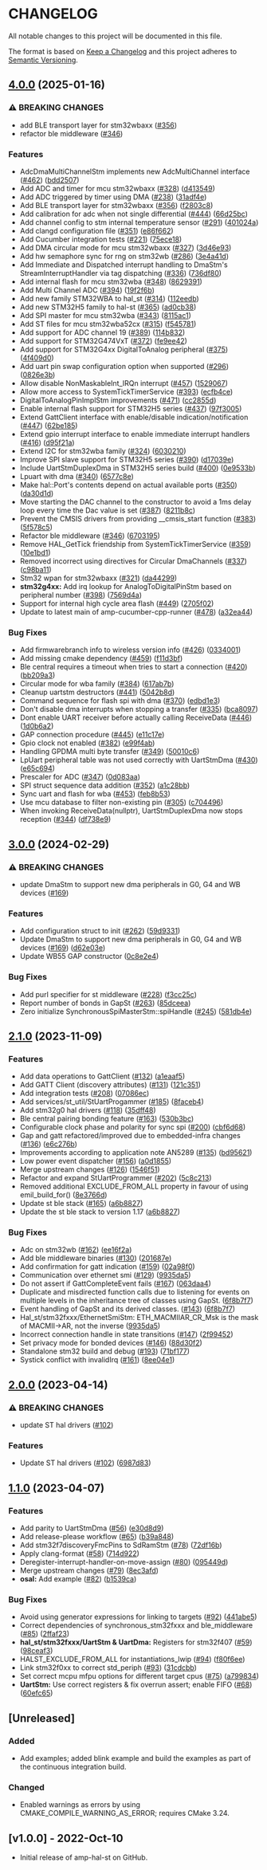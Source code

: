 # CHANGELOG

All notable changes to this project will be documented in this file.

The format is based on [Keep a Changelog](https://keepachangelog.com/) and this project adheres to [Semantic Versioning](https://semver.org/).

## [4.0.0](https://github.com/philips-software/amp-hal-st/compare/v3.0.0...v4.0.0) (2025-01-16)


### ⚠ BREAKING CHANGES

* add BLE transport layer for stm32wbaxx ([#356](https://github.com/philips-software/amp-hal-st/issues/356))
* refactor ble middleware ([#346](https://github.com/philips-software/amp-hal-st/issues/346))

### Features

* AdcDmaMultiChannelStm implements new AdcMultiChannel interface ([#462](https://github.com/philips-software/amp-hal-st/issues/462)) ([bdd2507](https://github.com/philips-software/amp-hal-st/commit/bdd2507d3e10875a6e394748d85419e0d64665c5))
* Add ADC and timer for mcu stm32wbaxx ([#328](https://github.com/philips-software/amp-hal-st/issues/328)) ([d413549](https://github.com/philips-software/amp-hal-st/commit/d413549c64e6d24e62a5b23ef02999324a939fdc))
* Add ADC triggered by timer using DMA ([#238](https://github.com/philips-software/amp-hal-st/issues/238)) ([31adf4e](https://github.com/philips-software/amp-hal-st/commit/31adf4ea988ce87f796520c9e3145720244577bc))
* Add BLE transport layer for stm32wbaxx ([#356](https://github.com/philips-software/amp-hal-st/issues/356)) ([f2803c8](https://github.com/philips-software/amp-hal-st/commit/f2803c809d12f2944fb4e0655f5fd41f8216e57e))
* Add calibration for adc when not single differential ([#444](https://github.com/philips-software/amp-hal-st/issues/444)) ([66d25bc](https://github.com/philips-software/amp-hal-st/commit/66d25bc834f3ba2c878f70b4885dacdbb2ca1519))
* Add channel config to stm internal temperature sensor ([#291](https://github.com/philips-software/amp-hal-st/issues/291)) ([401024a](https://github.com/philips-software/amp-hal-st/commit/401024afe3d124036f87cc7e8f2e16d39af4b406))
* Add clangd configuration file ([#351](https://github.com/philips-software/amp-hal-st/issues/351)) ([e86f662](https://github.com/philips-software/amp-hal-st/commit/e86f662237dd687d85467c9a286e1d35c4112f39))
* Add Cucumber integration tests ([#221](https://github.com/philips-software/amp-hal-st/issues/221)) ([75ece18](https://github.com/philips-software/amp-hal-st/commit/75ece182ee8ef45a2d2412e70444f51ec9ff7ba8))
* Add DMA circular mode for mcu stm32wbaxx ([#327](https://github.com/philips-software/amp-hal-st/issues/327)) ([3d46e93](https://github.com/philips-software/amp-hal-st/commit/3d46e931bf27b93a40d6fcf91a6b7935317c3f5f))
* Add hw semaphore sync for rng on stm32wb ([#286](https://github.com/philips-software/amp-hal-st/issues/286)) ([3e4a41d](https://github.com/philips-software/amp-hal-st/commit/3e4a41d3698df6541b0d45497205444c79507251))
* Add Immediate and Dispatched interrupt handling to DmaStm's StreamInterruptHandler via tag dispatching ([#336](https://github.com/philips-software/amp-hal-st/issues/336)) ([736df80](https://github.com/philips-software/amp-hal-st/commit/736df8088f9f9a3916f6af2872b209612e106ff2))
* Add internal flash for mcu stm32wba  ([#348](https://github.com/philips-software/amp-hal-st/issues/348)) ([8629391](https://github.com/philips-software/amp-hal-st/commit/8629391b6fe1159eea8a65a982ded02fcf95e00a))
* Add Multi Channel ADC ([#394](https://github.com/philips-software/amp-hal-st/issues/394)) ([19f2f6b](https://github.com/philips-software/amp-hal-st/commit/19f2f6b312f10918d6e39dc84191b15b124ebb8d))
* Add new family STM32WBA to hal_st ([#314](https://github.com/philips-software/amp-hal-st/issues/314)) ([112eedb](https://github.com/philips-software/amp-hal-st/commit/112eedbebb48186059a00b6464dfc8861f2af375))
* Add new STM32H5 family to hal-st ([#365](https://github.com/philips-software/amp-hal-st/issues/365)) ([ad0cb38](https://github.com/philips-software/amp-hal-st/commit/ad0cb3825151be796253fb3f244d7a237ff38f36))
* Add SPI master for mcu stm32wba ([#343](https://github.com/philips-software/amp-hal-st/issues/343)) ([8115ac1](https://github.com/philips-software/amp-hal-st/commit/8115ac1e7ad530f24a6e9e3610975ce36a0084f4))
* Add ST files for mcu stm32wba52cx ([#315](https://github.com/philips-software/amp-hal-st/issues/315)) ([f545781](https://github.com/philips-software/amp-hal-st/commit/f545781e76bfcdbd247a6d21904f57d6cd7ce273))
* Add support for ADC channel 19 ([#389](https://github.com/philips-software/amp-hal-st/issues/389)) ([114b832](https://github.com/philips-software/amp-hal-st/commit/114b832c9fcb15fe3c8511ed227bb634e2fc66f3))
* Add support for STM32G474VxT ([#372](https://github.com/philips-software/amp-hal-st/issues/372)) ([fe9ee42](https://github.com/philips-software/amp-hal-st/commit/fe9ee426f18c8dc7df9fb04f73c5abf0e5fd3e18))
* Add support for STM32G4xx DigitalToAnalog peripheral ([#375](https://github.com/philips-software/amp-hal-st/issues/375)) ([4f409d0](https://github.com/philips-software/amp-hal-st/commit/4f409d024de94ec7c7534caa1a6f421e39915ae1))
* Add uart pin swap configuration option when supported ([#296](https://github.com/philips-software/amp-hal-st/issues/296)) ([0826e3b](https://github.com/philips-software/amp-hal-st/commit/0826e3b580d3e28f89d389a2bd6743cd8f3c2cea))
* Allow disable NonMaskableInt_IRQn interrupt ([#457](https://github.com/philips-software/amp-hal-st/issues/457)) ([1529067](https://github.com/philips-software/amp-hal-st/commit/1529067b6c1ec7ec40d9fec15f8fb58c9f031b4f))
* Allow more access to SystemTickTimerService ([#393](https://github.com/philips-software/amp-hal-st/issues/393)) ([ecfb4ce](https://github.com/philips-software/amp-hal-st/commit/ecfb4ce214fcc9b41664ecd17d1086205628e926))
* DigitalToAnalogPinImplStm improvements ([#471](https://github.com/philips-software/amp-hal-st/issues/471)) ([cc2855d](https://github.com/philips-software/amp-hal-st/commit/cc2855d44e90aa2318f5e04298a5697d4a389cab))
* Enable internal flash support for STM32H5 series ([#437](https://github.com/philips-software/amp-hal-st/issues/437)) ([97f3005](https://github.com/philips-software/amp-hal-st/commit/97f300519191ab6e8743814243a5b853bc22489d))
* Extend GattClient interface with enable/disable indication/notification ([#447](https://github.com/philips-software/amp-hal-st/issues/447)) ([62be185](https://github.com/philips-software/amp-hal-st/commit/62be185f0789b622112a588b5731c57aa175f9a6))
* Extend gpio interrupt interface to enable immediate interrupt handlers ([#416](https://github.com/philips-software/amp-hal-st/issues/416)) ([d95f21a](https://github.com/philips-software/amp-hal-st/commit/d95f21a206b92e8a2537c2e3ea15d147874d635b))
* Extend I2C for stm32wba family ([#324](https://github.com/philips-software/amp-hal-st/issues/324)) ([6030210](https://github.com/philips-software/amp-hal-st/commit/60302104eb46d6f51ad4229ccd56b1fa8550d678))
* Improve SPI slave support for STM32H5 series ([#390](https://github.com/philips-software/amp-hal-st/issues/390)) ([d17039e](https://github.com/philips-software/amp-hal-st/commit/d17039e548c12f33dd5ba9616ffda18ff21372f6))
* Include UartStmDuplexDma in STM32H5 series build ([#400](https://github.com/philips-software/amp-hal-st/issues/400)) ([0e9533b](https://github.com/philips-software/amp-hal-st/commit/0e9533b134ddefa476856a1d209cd1af9e4feb9d))
* Lpuart with dma ([#340](https://github.com/philips-software/amp-hal-st/issues/340)) ([6577c8e](https://github.com/philips-software/amp-hal-st/commit/6577c8ef73694852becc597e6f4f006685df3218))
* Make hal::Port's contents depend on actual available ports ([#350](https://github.com/philips-software/amp-hal-st/issues/350)) ([da30d1d](https://github.com/philips-software/amp-hal-st/commit/da30d1db334ad9c55b04e8a2c199251c3460b776))
* Move starting the DAC channel to the constructor to avoid a 1ms delay loop every time the Dac value is set ([#387](https://github.com/philips-software/amp-hal-st/issues/387)) ([8211b8c](https://github.com/philips-software/amp-hal-st/commit/8211b8c82ad23b4fa81854b0e7ee4e63c68fc5f4))
* Prevent the CMSIS drivers from providing __cmsis_start function ([#383](https://github.com/philips-software/amp-hal-st/issues/383)) ([5f578c5](https://github.com/philips-software/amp-hal-st/commit/5f578c5d96693277ee31f372e8a69d6d23515b0f))
* Refactor ble middleware ([#346](https://github.com/philips-software/amp-hal-st/issues/346)) ([6703195](https://github.com/philips-software/amp-hal-st/commit/67031950dbfa4b07fc0000baaa2abb6b51e3cb5e))
* Remove HAL_GetTick friendship from SystemTickTimerService ([#359](https://github.com/philips-software/amp-hal-st/issues/359)) ([10e1bd1](https://github.com/philips-software/amp-hal-st/commit/10e1bd1a829ce449d576da54bb1611b8492ed798))
* Removed incorrect using directives for Circular DmaChannels ([#337](https://github.com/philips-software/amp-hal-st/issues/337)) ([c98ba11](https://github.com/philips-software/amp-hal-st/commit/c98ba11b8dbe603b955a50c1375f3156f917afc9))
* Stm32 wpan for stm32wbaxx ([#321](https://github.com/philips-software/amp-hal-st/issues/321)) ([da44299](https://github.com/philips-software/amp-hal-st/commit/da44299e5c1354578329ce6d6a01bd31a1a348b6))
* **stm32g4xx:** Add irq lookup for AnalogToDigitalPinStm based on peripheral number ([#398](https://github.com/philips-software/amp-hal-st/issues/398)) ([7569d4a](https://github.com/philips-software/amp-hal-st/commit/7569d4ae082a8ee057e29ed998c05c4e86ee6958))
* Support for internal high cycle area flash ([#449](https://github.com/philips-software/amp-hal-st/issues/449)) ([2705f02](https://github.com/philips-software/amp-hal-st/commit/2705f02a19882bb9b2a3336ec7084f7b0b9c11e9))
* Update to latest main of amp-cucumber-cpp-runner ([#478](https://github.com/philips-software/amp-hal-st/issues/478)) ([a32ea44](https://github.com/philips-software/amp-hal-st/commit/a32ea4416b7e2131838734e1ec42e075c32183f4))


### Bug Fixes

* Add firmwarebranch info to wireless version info ([#426](https://github.com/philips-software/amp-hal-st/issues/426)) ([0334001](https://github.com/philips-software/amp-hal-st/commit/0334001e081b2f715fa9762435218549270ae901))
* Add missing cmake dependency ([#459](https://github.com/philips-software/amp-hal-st/issues/459)) ([f11d3bf](https://github.com/philips-software/amp-hal-st/commit/f11d3bf7f7071c70fba00f18d0bcd5de65fb0987))
* Ble central requires a timeout when tries to start a connection ([#420](https://github.com/philips-software/amp-hal-st/issues/420)) ([bb209a3](https://github.com/philips-software/amp-hal-st/commit/bb209a3ddb1324463b65509d278c6ed59c077511))
* Circular mode for wba family ([#384](https://github.com/philips-software/amp-hal-st/issues/384)) ([617ab7b](https://github.com/philips-software/amp-hal-st/commit/617ab7bea4b0166f45a90328b20aa7dc2a972bc9))
* Cleanup uartstm destructors ([#441](https://github.com/philips-software/amp-hal-st/issues/441)) ([5042b8d](https://github.com/philips-software/amp-hal-st/commit/5042b8df1fac90b103c2d42a8201c51f8a44cab1))
* Command sequence for flash spi with dma ([#370](https://github.com/philips-software/amp-hal-st/issues/370)) ([edbd1e3](https://github.com/philips-software/amp-hal-st/commit/edbd1e3f4422db4728bf334c1230e31f43543dec))
* Don't disable dma interrupts when stopping a transfer ([#335](https://github.com/philips-software/amp-hal-st/issues/335)) ([bca8097](https://github.com/philips-software/amp-hal-st/commit/bca809731c61eafbc31fd8d7b7b70d2c879d3c97))
* Dont enable UART receiver before actually calling ReceiveData ([#446](https://github.com/philips-software/amp-hal-st/issues/446)) ([1d0b6a2](https://github.com/philips-software/amp-hal-st/commit/1d0b6a2e0968b920563d7f8cf8606caaf3c2b354))
* GAP connection procedure ([#445](https://github.com/philips-software/amp-hal-st/issues/445)) ([e11c17e](https://github.com/philips-software/amp-hal-st/commit/e11c17e681b137e4c71031851dc1cd1d9ef798f0))
* Gpio clock not enabled ([#382](https://github.com/philips-software/amp-hal-st/issues/382)) ([e99f4ab](https://github.com/philips-software/amp-hal-st/commit/e99f4ab91dce810dd97542830ae5b20963a8a31f))
* Handling GPDMA multi byte transfer ([#349](https://github.com/philips-software/amp-hal-st/issues/349)) ([50010c6](https://github.com/philips-software/amp-hal-st/commit/50010c62a3d7a02a8e483d11ebc9db15dbdb919a))
* LpUart peripheral table was not used correctly with UartStmDma ([#430](https://github.com/philips-software/amp-hal-st/issues/430)) ([e65c694](https://github.com/philips-software/amp-hal-st/commit/e65c694e36fb8d6fea4d6e68700b7dc5543cbfd5))
* Prescaler for ADC ([#347](https://github.com/philips-software/amp-hal-st/issues/347)) ([0d083aa](https://github.com/philips-software/amp-hal-st/commit/0d083aabf876fb24839bd2622267695240a92207))
* SPI struct sequence data addition ([#352](https://github.com/philips-software/amp-hal-st/issues/352)) ([a1c28bb](https://github.com/philips-software/amp-hal-st/commit/a1c28bb625a31409c62f43096a0bcae95ce1f656))
* Sync uart and flash for wba ([#453](https://github.com/philips-software/amp-hal-st/issues/453)) ([feb8b53](https://github.com/philips-software/amp-hal-st/commit/feb8b534a449b559c1b8482e505006d612411992))
* Use mcu database to filter non-existing pin ([#305](https://github.com/philips-software/amp-hal-st/issues/305)) ([c704496](https://github.com/philips-software/amp-hal-st/commit/c704496a109f2a5edeb5d35520f29242af3965f9))
* When invoking ReceiveData(nullptr), UartStmDuplexDma now stops reception ([#344](https://github.com/philips-software/amp-hal-st/issues/344)) ([df738e9](https://github.com/philips-software/amp-hal-st/commit/df738e975f334831c5fb521f9e66294ecfd46da7))

## [3.0.0](https://github.com/philips-software/amp-hal-st/compare/v2.1.0...v3.0.0) (2024-02-29)


### ⚠ BREAKING CHANGES

* update DmaStm to support new dma peripherals in G0, G4 and WB devices ([#169](https://github.com/philips-software/amp-hal-st/issues/169))

### Features

* Add configuration struct to init ([#262](https://github.com/philips-software/amp-hal-st/issues/262)) ([59d9331](https://github.com/philips-software/amp-hal-st/commit/59d9331329ec7260a18ad24b942e1a3874198f3f))
* Update DmaStm to support new dma peripherals in G0, G4 and WB devices ([#169](https://github.com/philips-software/amp-hal-st/issues/169)) ([d62e03e](https://github.com/philips-software/amp-hal-st/commit/d62e03e2e4eeef6c26dbf6e0f5620617642f443a))
* Update WB55 GAP constructor ([0c8e2e4](https://github.com/philips-software/amp-hal-st/commit/0c8e2e4a89b9cfd34c85f6e4e5ae456bff707c0b))


### Bug Fixes

* Add purl specifier for st middleware ([#228](https://github.com/philips-software/amp-hal-st/issues/228)) ([f3cc25c](https://github.com/philips-software/amp-hal-st/commit/f3cc25cffa1763b6ddff5c384ca15be9ed1cea87))
* Report number of bonds in GapSt ([#263](https://github.com/philips-software/amp-hal-st/issues/263)) ([85dceea](https://github.com/philips-software/amp-hal-st/commit/85dceeabe45f3e3dad178c2a81048874e46e2ce7))
* Zero initialize SynchronousSpiMasterStm::spiHandle ([#245](https://github.com/philips-software/amp-hal-st/issues/245)) ([581db4e](https://github.com/philips-software/amp-hal-st/commit/581db4e7545d343c7fc52eb6913941c737e73a48))

## [2.1.0](https://github.com/philips-software/amp-hal-st/compare/v2.0.0...v2.1.0) (2023-11-09)


### Features

* Add data operations to GattClient ([#132](https://github.com/philips-software/amp-hal-st/issues/132)) ([a1eaaf5](https://github.com/philips-software/amp-hal-st/commit/a1eaaf53fe8cc032da7aec5a3937f5643c9f6590))
* Add GATT Client (discovery attributes) ([#131](https://github.com/philips-software/amp-hal-st/issues/131)) ([121c351](https://github.com/philips-software/amp-hal-st/commit/121c35153e4e131fdab3cce5dd89723defe566e1))
* Add integration tests ([#208](https://github.com/philips-software/amp-hal-st/issues/208)) ([07086ec](https://github.com/philips-software/amp-hal-st/commit/07086eca82d487f4e434f5f086e442e127e0dde2))
* Add services/st_util/StUartProgammer ([#185](https://github.com/philips-software/amp-hal-st/issues/185)) ([8faceb4](https://github.com/philips-software/amp-hal-st/commit/8faceb49c1efbda055661a143ff10d830ccd0c11))
* Add stm32g0 hal drivers ([#118](https://github.com/philips-software/amp-hal-st/issues/118)) ([35dff48](https://github.com/philips-software/amp-hal-st/commit/35dff48cb238a4b0250f90895945205a0446446c))
* Ble central pairing bonding feature ([#163](https://github.com/philips-software/amp-hal-st/issues/163)) ([530b3bc](https://github.com/philips-software/amp-hal-st/commit/530b3bca48b3710dc2ffe4956e451a78968bf330))
* Configurable clock phase and polarity for sync spi ([#200](https://github.com/philips-software/amp-hal-st/issues/200)) ([cbf6d68](https://github.com/philips-software/amp-hal-st/commit/cbf6d688a5d1e2ca05444f8bc86d7cd5215a005b))
* Gap and gatt refactored/improved due to embedded-infra changes ([#136](https://github.com/philips-software/amp-hal-st/issues/136)) ([e6c276b](https://github.com/philips-software/amp-hal-st/commit/e6c276b80075bf53d46ade0da89834712fd28e5d))
* Improvements according to application note AN5289 ([#135](https://github.com/philips-software/amp-hal-st/issues/135)) ([bd95621](https://github.com/philips-software/amp-hal-st/commit/bd956214e617777edc51c248fbde589fa622c099))
* Low power event dispatcher ([#156](https://github.com/philips-software/amp-hal-st/issues/156)) ([a0d1855](https://github.com/philips-software/amp-hal-st/commit/a0d18558fa99fc55f9386d9331856ab4eda730cc))
* Merge upstream changes ([#126](https://github.com/philips-software/amp-hal-st/issues/126)) ([1546f51](https://github.com/philips-software/amp-hal-st/commit/1546f51e706884270073884bd53ec1fb197afe0a))
* Refactor and expand StUartProgrammer ([#202](https://github.com/philips-software/amp-hal-st/issues/202)) ([5c8c213](https://github.com/philips-software/amp-hal-st/commit/5c8c213eb05d506d77d0d86ca862c7974a62fa3f))
* Removed additional EXCLUDE_FROM_ALL property in favour of using emil_build_for() ([8e3766d](https://github.com/philips-software/amp-hal-st/commit/8e3766d8829d0a53ef28d150e0f71bfd8236deb5))
* Update st ble stack ([#165](https://github.com/philips-software/amp-hal-st/issues/165)) ([a6b8827](https://github.com/philips-software/amp-hal-st/commit/a6b8827ad55416a59817b8627785c98626d7aa37))
* Update the st ble stack to version 1.17 ([a6b8827](https://github.com/philips-software/amp-hal-st/commit/a6b8827ad55416a59817b8627785c98626d7aa37))


### Bug Fixes

* Adc on stm32wb ([#162](https://github.com/philips-software/amp-hal-st/issues/162)) ([ee16f2a](https://github.com/philips-software/amp-hal-st/commit/ee16f2a8bb31fedb475b92ab6529bf8b0132a40e))
* Add ble middleware binaries ([#130](https://github.com/philips-software/amp-hal-st/issues/130)) ([201687e](https://github.com/philips-software/amp-hal-st/commit/201687ebdac32493630b76115ed068fd2261e863))
* Add confirmation for gatt indication ([#159](https://github.com/philips-software/amp-hal-st/issues/159)) ([02a98f0](https://github.com/philips-software/amp-hal-st/commit/02a98f071ab9ad8a2663737e8703fa63e02f95c2))
* Communication over ethernet smi ([#129](https://github.com/philips-software/amp-hal-st/issues/129)) ([9935da5](https://github.com/philips-software/amp-hal-st/commit/9935da5cd5ad88318c0bf0ce8825669bd645892d))
* Do not assert if GattCompleteEvent fails ([#167](https://github.com/philips-software/amp-hal-st/issues/167)) ([063daa4](https://github.com/philips-software/amp-hal-st/commit/063daa465045744438e0087dcc384fdaf035fa05))
* Duplicate and misdirected function calls due to listening for events on multiple levels in the inheritance tree of classes using GapSt. ([6f8b7f7](https://github.com/philips-software/amp-hal-st/commit/6f8b7f7f7b2144c79e996fde904aee319b385210))
* Event handling of GapSt and its derived classes. ([#143](https://github.com/philips-software/amp-hal-st/issues/143)) ([6f8b7f7](https://github.com/philips-software/amp-hal-st/commit/6f8b7f7f7b2144c79e996fde904aee319b385210))
* Hal_st/stm32fxxx/EthernetSmiStm: ETH_MACMIIAR_CR_Msk is the mask of MACMII-&gt;AR, not the inverse ([9935da5](https://github.com/philips-software/amp-hal-st/commit/9935da5cd5ad88318c0bf0ce8825669bd645892d))
* Incorrect connection handle in state transitions ([#147](https://github.com/philips-software/amp-hal-st/issues/147)) ([2f99452](https://github.com/philips-software/amp-hal-st/commit/2f994526d59aff59fa80896122762b3a47c347e5))
* Set privacy mode for bonded devices ([#146](https://github.com/philips-software/amp-hal-st/issues/146)) ([88d30f2](https://github.com/philips-software/amp-hal-st/commit/88d30f288cf6c6cb47c10aec0003cabdc0f9d7e8))
* Standalone stm32 build and debug ([#193](https://github.com/philips-software/amp-hal-st/issues/193)) ([71bf177](https://github.com/philips-software/amp-hal-st/commit/71bf177b5f992f4bb9793470cd70136fb60cebcd))
* Systick conflict with invalidIrq ([#161](https://github.com/philips-software/amp-hal-st/issues/161)) ([8ee04e1](https://github.com/philips-software/amp-hal-st/commit/8ee04e17e1c159c2d7e1e5057194dd0603e929ca))

## [2.0.0](https://github.com/philips-software/amp-hal-st/compare/v1.1.0...v2.0.0) (2023-04-14)


### ⚠ BREAKING CHANGES

* update ST hal drivers ([#102](https://github.com/philips-software/amp-hal-st/issues/102))

### Features

* Update ST hal drivers ([#102](https://github.com/philips-software/amp-hal-st/issues/102)) ([6987d83](https://github.com/philips-software/amp-hal-st/commit/6987d83f4e9a78a5fc91b0e93d6788645cb6a49f))

## [1.1.0](https://github.com/philips-software/amp-hal-st/compare/v1.0.0...v1.1.0) (2023-04-07)


### Features

* Add parity to UartStmDma ([#56](https://github.com/philips-software/amp-hal-st/issues/56)) ([e30d8d9](https://github.com/philips-software/amp-hal-st/commit/e30d8d9749641edc20c822f283ced3a59b071fb7))
* Add release-please workflow ([#65](https://github.com/philips-software/amp-hal-st/issues/65)) ([b39a848](https://github.com/philips-software/amp-hal-st/commit/b39a84822132e00b6d50dd059e16fa4f77e9394b))
* Add stm32f7discoveryFmcPins to SdRamStm ([#78](https://github.com/philips-software/amp-hal-st/issues/78)) ([72df16b](https://github.com/philips-software/amp-hal-st/commit/72df16b5f9142af8e16073af0a9857f95965dfb2))
* Apply clang-format ([#58](https://github.com/philips-software/amp-hal-st/issues/58)) ([714d922](https://github.com/philips-software/amp-hal-st/commit/714d922464168bf334b7616f620a02b93241e540))
* Deregister-interrupt-handler-on-move-assign ([#80](https://github.com/philips-software/amp-hal-st/issues/80)) ([095449d](https://github.com/philips-software/amp-hal-st/commit/095449da9208e5ea8118f3d506a2943284f9786c))
* Merge upstream changes ([#79](https://github.com/philips-software/amp-hal-st/issues/79)) ([8ec3afd](https://github.com/philips-software/amp-hal-st/commit/8ec3afd8bfbdd640d2d0db4875a6e66ab98e0eba))
* **osal:** Add example ([#82](https://github.com/philips-software/amp-hal-st/issues/82)) ([b1539ca](https://github.com/philips-software/amp-hal-st/commit/b1539cafb23ab99fe65f0fb403adbbad5f2debbe))


### Bug Fixes

* Avoid using generator expressions for linking to targets ([#92](https://github.com/philips-software/amp-hal-st/issues/92)) ([441abe5](https://github.com/philips-software/amp-hal-st/commit/441abe5c58c0891f55f744a358b89a823e195b4b))
* Correct dependencies of synchronous_stm32fxxx and ble_middleware ([#85](https://github.com/philips-software/amp-hal-st/issues/85)) ([2ffaf23](https://github.com/philips-software/amp-hal-st/commit/2ffaf237fb9b1cb5db01802687b100065ed72af8))
* **hal_st/stm32fxxx/UartStm & UartDma:** Registers for stm32f407 ([#59](https://github.com/philips-software/amp-hal-st/issues/59)) ([98ceaf3](https://github.com/philips-software/amp-hal-st/commit/98ceaf33b855cd1021dee622b4e15e4c97693845))
* HALST_EXCLUDE_FROM_ALL for instantiations_lwip ([#94](https://github.com/philips-software/amp-hal-st/issues/94)) ([f80f6ee](https://github.com/philips-software/amp-hal-st/commit/f80f6ee1d840534610f357777275030220bdd3bf))
* Link stm32f0xx to correct std_periph ([#93](https://github.com/philips-software/amp-hal-st/issues/93)) ([31cdcbb](https://github.com/philips-software/amp-hal-st/commit/31cdcbb16a0132daba2647762128cb8f5df8de16))
* Set correct mcpu mfpu options for different target cpus ([#75](https://github.com/philips-software/amp-hal-st/issues/75)) ([a799834](https://github.com/philips-software/amp-hal-st/commit/a799834fb8a167053297ba7a71e3f7beb5c048c1))
* **UartStm:** Use correct registers & fix overrun assert; enable FIFO ([#68](https://github.com/philips-software/amp-hal-st/issues/68)) ([60efc65](https://github.com/philips-software/amp-hal-st/commit/60efc6527afd5bd25b005bc5735ad4b399c9c21c))

## [Unreleased]

### Added
- Add examples; added blink example and build the examples as part of the continuous integration build.

### Changed
- Enabled warnings as errors by using CMAKE_COMPILE_WARNING_AS_ERROR; requires CMake 3.24.

## [v1.0.0] - 2022-Oct-10

- Initial release of amp-hal-st on GitHub.
